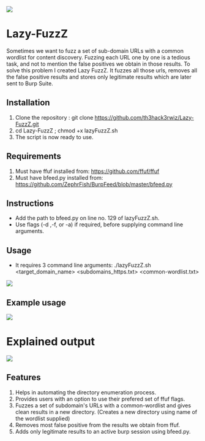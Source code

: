 ![](https://th3hack3rwiz.github.io/images/LazyFuzz/banner_final.PNG)
# Lazy-FuzzZ

Sometimes we want to fuzz a set of sub-domain URLs with a common wordlist for content discovery. Fuzzing each URL one by one is a tedious task, and not to mention the false positives we obtain in those results. To solve this problem I created Lazy FuzzZ. It fuzzes all those urls, removes all the false positive results and stores only legitimate results which are later sent to Burp Suite.

## Installation

1. Clone the repository : git clone https://github.com/th3hack3rwiz/Lazy-FuzzZ.git
2. cd Lazy-FuzzZ ; chmod +x lazyFuzzZ.sh 
3. The script is now ready to use. 

## Requirements

1. Must have ffuf installed from: https://github.com/ffuf/ffuf
2. Must have bfeed.py installed from: https://github.com/ZephrFish/BurpFeed/blob/master/bfeed.py

## Instructions

- Add the path to bfeed.py on line no. 129 of lazyFuzzZ.sh.
- Use flags (-d ,-f, or -a) if required, before supplying command line arguments.

## Usage

- It  requires 3 command line arguments: ./lazyFuzzZ.sh <target_domain_name> <subdomains_https.txt> <common-wordlist.txt>

![](https://th3hack3rwiz.github.io/images/LazyFuzz/usage_final.PNG)

## Example usage

![](https://th3hack3rwiz.github.io/images/LazyFuzz/results.PNG)

# Explained output

![](https://th3hack3rwiz.github.io/images/LazyFuzz/output_final.PNG)

## Features 

1. Helps in automating the directory enumeration process.
2. Provides users with an option to use their prefered set of ffuf flags.
3. Fuzzes a set of subdomain's URLs with a common-wordlist and gives clean results in a new directory. (Creates a new directory using name of the wordlist supplied)
4. Removes most false positive from the results we obtain from ffuf.
5. Adds only legitimate results to an active burp session using bfeed.py.
